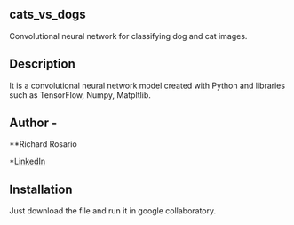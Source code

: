 ## cats_vs_dogs
Convolutional neural network for classifying dog and cat images.
 
## Description
It is a convolutional neural network model created with Python and libraries such as TensorFlow, Numpy, Matpltlib.  

## Author - 
**Richard Rosario

*[LinkedIn](https://www.linkedin.com/in/richardrs30/)

## Installation
Just download the file and run it in google collaboratory.


 
